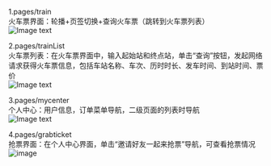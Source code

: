 1.pages/train<br>
火车票界面：轮播+页签切换+查询火车票（跳转到火车票列表）<br>
![Image text](https://github.com/liangpeiyi/weApp/blob/master/app-images/12306-%E7%81%AB%E8%BD%A6%E7%A5%A8%E7%95%8C%E9%9D%A2.png?raw=true)

2.pages/trainList<br>
火车票列表：在火车票界面中，输入起始站和终点站，单击“查询”按钮，发起网络请求获得火车票信息，包括车站名称、车次、历时时长、发车时间、到站时间、票价<br>
![Image text](https://github.com/liangpeiyi/weApp/blob/master/app-images/12306-%E7%81%AB%E8%BD%A6%E7%A5%A8%E5%88%97%E8%A1%A8.png?raw=true)

3.pages/mycenter<br>
个人中心：用户信息，订单菜单导航，二级页面的列表时导航<br>
![Image text](https://github.com/liangpeiyi/weApp/blob/master/app-images/12306-%E4%B8%AA%E4%BA%BA%E4%B8%AD%E5%BF%83%E7%95%8C%E9%9D%A2.png?raw=true)

4.pages/grabticket<br>
抢票界面：在个人中心界面，单击“邀请好友一起来抢票”导航，可查看抢票情况<br>
![image](https://github.com/liangpeiyi/weApp/blob/master/app-images/12306-%E6%8A%A2%E7%A5%A8%E7%95%8C%E9%9D%A2.png?raw=true)
